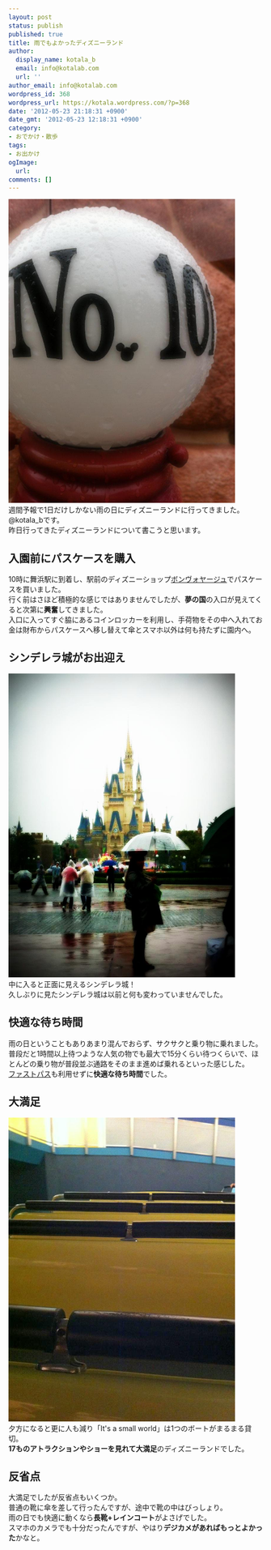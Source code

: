 ```yaml
---
layout: post
status: publish
published: true
title: 雨でもよかったディズニーランド
author:
  display_name: kotala_b
  email: info@kotalab.com
  url: ''
author_email: info@kotalab.com
wordpress_id: 368
wordpress_url: https://kotala.wordpress.com/?p=368
date: '2012-05-23 21:18:31 +0900'
date_gmt: '2012-05-23 12:18:31 +0900'
category:
- おでかけ・散歩
tags:
- お出かけ
ogImage:
  url:
comments: []
---
```

<p><a href="/wp-content/uploads/disney_light.jpg" target="_blank"><img src="/wp-content/uploads/disney_light.jpg" alt="" title="disney_light" width="448" height="600" class="alignnone size-full wp-image-1156" /></a><br />
週間予報で1日だけしかない雨の日にディズニーランドに行ってきました。@kotala_bです。<br />
昨日行ってきたディズニーランドについて書こうと思います。<br />
</p>
<!--more-->
<h2>入園前にパスケースを購入</h2>
<p>10時に舞浜駅に到着し、駅前のディズニーショップ<a title="ボンヴォヤージュ" href="https://www.tokyodisneyresort.co.jp/bv/" target="_blank">ボンヴォヤージュ</a>でパスケースを買いました。<br />
行く前はさほど積極的な感じではありませんでしたが、<strong>夢の国</strong>の入口が見えてくると次第に<strong>興奮</strong>してきました。<br />
入口に入ってすぐ脇にあるコインロッカーを利用し、手荷物をその中へ入れてお金は財布からパスケースへ移し替えて傘とスマホ以外は何も持たずに園内へ。</p>
<h2>シンデレラ城がお出迎え</h2>
<p><a href="/wp-content/uploads/disney_castle.jpg" target="_blank"><img src="/wp-content/uploads/disney_castle.jpg" alt="" title="disney_castle" width="448" height="600" class="alignnone size-full wp-image-1158" /></a><br />
中に入ると正面に見えるシンデレラ城！<br />
久しぶりに見たシンデレラ城は以前と何も変わっていませんでした。</p>
<h2>快適な待ち時間</h2>
<p>雨の日ということもありあまり混んでおらず、サクサクと乗り物に乗れました。<br />
普段だと1時間以上待つような人気の物でも最大で15分くらい待つくらいで、ほとんどの乗り物が普段並ぶ通路をそのまま進めば乗れるといった感じした。<br />
<a title="ファストパス" href="https://www.tokyodisneyresort.co.jp/tdl/service/in_fastpass.html" target="_blank">ファストパス</a>も利用せずに<strong>快適な待ち時間</strong>でした。</p>
<h2>大満足</h2>
<p><a href="/wp-content/uploads/disney_smallworld.jpg"><img src="/wp-content/uploads/disney_smallworld.jpg" alt="" title="disney_smallworld" width="448" height="600" class="alignnone size-full wp-image-1159" /></a><br />
夕方になると更に人も減り「It's a small world」は1つのボートがまるまる貸切。<br />
<strong>17ものアトラクションやショーを見れて大満足</strong>のディズニーランドでした。</p>
<h2>反省点</h2>
<p>大満足でしたが反省点もいくつか。<br />
普通の靴に傘を差して行ったんですが、途中で靴の中はびっしょり。<br />
雨の日でも快適に動くなら<strong>長靴+レインコート</strong>がよさげでした。<br />
スマホのカメラでも十分だったんですが、やはり<strong>デジカメがあればもっとよかった</strong>かなと。</p>
